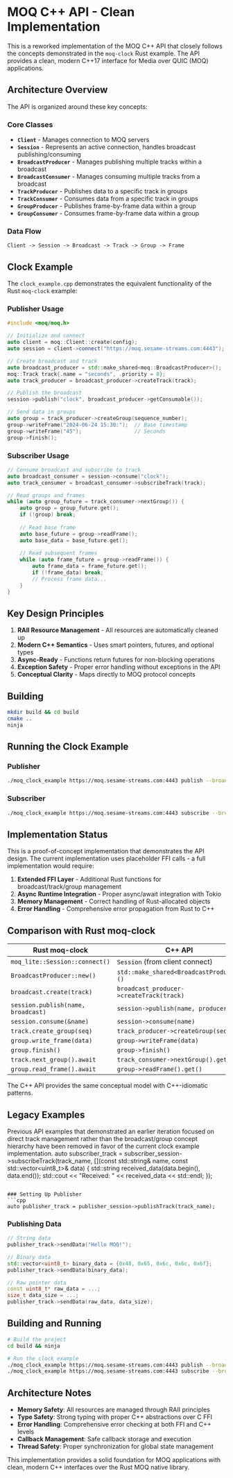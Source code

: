 # MOQ C++ API - Clean Implementation

This is a reworked implementation of the MOQ C++ API that closely follows the concepts demonstrated in the `moq-clock` Rust example. The API provides a clean, modern C++17 interface for Media over QUIC (MOQ) applications.

## Architecture Overview

The API is organized around these key concepts:

### Core Classes

- **`Client`** - Manages connection to MOQ servers
- **`Session`** - Represents an active connection, handles broadcast publishing/consuming
- **`BroadcastProducer`** - Manages publishing multiple tracks within a broadcast
- **`BroadcastConsumer`** - Manages consuming multiple tracks from a broadcast
- **`TrackProducer`** - Publishes data to a specific track in groups
- **`TrackConsumer`** - Consumes data from a specific track in groups
- **`GroupProducer`** - Publishes frame-by-frame data within a group
- **`GroupConsumer`** - Consumes frame-by-frame data within a group

### Data Flow

```
Client -> Session -> Broadcast -> Track -> Group -> Frame
```

## Clock Example

The `clock_example.cpp` demonstrates the equivalent functionality of the Rust `moq-clock` example:

### Publisher Usage

```cpp
#include <moq/moq.h>

// Initialize and connect
auto client = moq::Client::create(config);
auto session = client->connect("https://moq.sesame-streams.com:4443");

// Create broadcast and track
auto broadcast_producer = std::make_shared<moq::BroadcastProducer>();
moq::Track track{.name = "seconds", .priority = 0};
auto track_producer = broadcast_producer->createTrack(track);

// Publish the broadcast
session->publish("clock", broadcast_producer->getConsumable());

// Send data in groups
auto group = track_producer->createGroup(sequence_number);
group->writeFrame("2024-06-24 15:30:");  // Base timestamp
group->writeFrame("45");                 // Seconds
group->finish();
```

### Subscriber Usage

```cpp
// Consume broadcast and subscribe to track
auto broadcast_consumer = session->consume("clock");
auto track_consumer = broadcast_consumer->subscribeTrack(track);

// Read groups and frames
while (auto group_future = track_consumer->nextGroup()) {
    auto group = group_future.get();
    if (!group) break;
    
    // Read base frame
    auto base_future = group->readFrame();
    auto base_data = base_future.get();
    
    // Read subsequent frames
    while (auto frame_future = group->readFrame()) {
        auto frame_data = frame_future.get();
        if (!frame_data) break;
        // Process frame data...
    }
}
```

## Key Design Principles

1. **RAII Resource Management** - All resources are automatically cleaned up
2. **Modern C++ Semantics** - Uses smart pointers, futures, and optional types
3. **Async-Ready** - Functions return futures for non-blocking operations
4. **Exception Safety** - Proper error handling without exceptions in the API
5. **Conceptual Clarity** - Maps directly to MOQ protocol concepts

## Building

```bash
mkdir build && cd build
cmake ..
ninja
```

## Running the Clock Example

### Publisher
```bash
./moq_clock_example https://moq.sesame-streams.com:4443 publish --broadcast clock --track seconds
```

### Subscriber
```bash
./moq_clock_example https://moq.sesame-streams.com:4443 subscribe --broadcast clock --track seconds
```

## Implementation Status

This is a proof-of-concept implementation that demonstrates the API design. The current implementation uses placeholder FFI calls - a full implementation would require:

1. **Extended FFI Layer** - Additional Rust functions for broadcast/track/group management
2. **Async Runtime Integration** - Proper async/await integration with Tokio
3. **Memory Management** - Correct handling of Rust-allocated objects
4. **Error Handling** - Comprehensive error propagation from Rust to C++

## Comparison with Rust moq-clock

| Rust moq-clock | C++ API |
|----------------|---------|
| `moq_lite::Session::connect()` | `Session` (from client connect) |
| `BroadcastProducer::new()` | `std::make_shared<BroadcastProducer>()` |
| `broadcast.create(track)` | `broadcast_producer->createTrack(track)` |
| `session.publish(name, broadcast)` | `session->publish(name, producer)` |
| `session.consume(&name)` | `session->consume(name)` |
| `track.create_group(seq)` | `track_producer->createGroup(seq)` |
| `group.write_frame(data)` | `group->writeFrame(data)` |
| `group.finish()` | `group->finish()` |
| `track.next_group().await` | `track_consumer->nextGroup().get()` |
| `group.read_frame().await` | `group->readFrame().get()` |

The C++ API provides the same conceptual model with C++-idiomatic patterns.

## Legacy Examples

Previous API examples that demonstrated an earlier iteration focused on direct track management rather than the broadcast/group concept hierarchy have been removed in favor of the current clock example implementation.
auto subscriber_track = subscriber_session->subscribeTrack(track_name, 
    [](const std::string& name, const std::vector<uint8_t>& data) {
        std::string received_data(data.begin(), data.end());
        std::cout << "Received: " << received_data << std::endl;
    });
```

### Setting Up Publisher
```cpp
auto publisher_track = publisher_session->publishTrack(track_name);
```

### Publishing Data
```cpp
// String data
publisher_track->sendData("Hello MOQ!");

// Binary data  
std::vector<uint8_t> binary_data = {0x48, 0x65, 0x6c, 0x6c, 0x6f};
publisher_track->sendData(binary_data);

// Raw pointer data
const uint8_t* raw_data = ...;
size_t data_size = ...;
publisher_track->sendData(raw_data, data_size);
```

## Building and Running

```bash
# Build the project
cd build && ninja

# Run the clock example
./moq_clock_example https://moq.sesame-streams.com:4443 publish --broadcast clock
./moq_clock_example https://moq.sesame-streams.com:4443 subscribe --broadcast clock
```

## Architecture Notes

- **Memory Safety**: All resources are managed through RAII principles
- **Type Safety**: Strong typing with proper C++ abstractions over C FFI
- **Error Handling**: Comprehensive error checking at both FFI and C++ levels
- **Callback Management**: Safe callback storage and execution
- **Thread Safety**: Proper synchronization for global state management

This implementation provides a solid foundation for MOQ applications with clean, modern C++ interfaces over the Rust MOQ native library.
